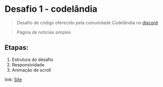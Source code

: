 # Desafio 1 - codelândia

> Desafio de código oferecido pela comunidade Codelândia no [discord](https://discord.com/invite/QevDJqCzaY 
)

> Página de noticias simples

## Etapas: 
1. Estrutura do desafio
2. Responsividade
3. Animação de scroll

link: [Site](https://vini54.github.io/Codelandia-Desafio-1/index.html)

